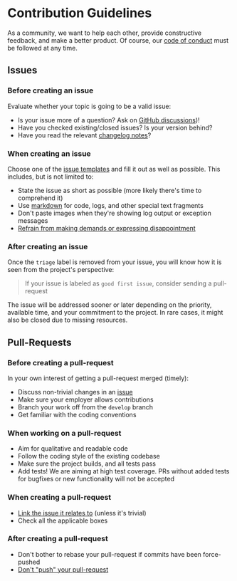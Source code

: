 # Contribution Guidelines

As a community, we want to help each other, provide constructive feedback, and make a better product. Of course, our [code of conduct](CODE_OF_CONDUCT.md) must be followed at any time.

## Issues

### Before creating an issue

Evaluate whether your topic is going to be a valid issue:

- Is your issue more of a question? Ask on [GitHub discussions](https://github.com/FluentContracts/FluentContracts/discussions))!
- Have you checked existing/closed issues? Is your version behind?
- Have you read the relevant [changelog notes](https://github.com/FluentContracts/FluentContracts/blob/develop/CHANGELOG.md)?

### When creating an issue

Choose one of the [issue templates](https://github.com/FluentContracts/FluentContracts/issues/new/choose) and fill it out as well as possible. This includes, but is not limited to:

- State the issue as short as possible (more likely there's time to comprehend it)
- Use [markdown](https://docs.github.com/en/get-started/writing-on-github) for code, logs, and other special text fragments
- Don't paste images when they're showing log output or exception messages
- [Refrain from making demands or expressing disappointment](https://mikemcquaid.com/2018/03/19/open-source-maintainers-owe-you-nothing) 

### After creating an issue

Once the `triage` label is removed from your issue, you will know how it is seen from the project's perspective:

>If your issue is labeled as `good first issue`, consider sending a pull-request

The issue will be addressed sooner or later depending on the priority, available time, and your commitment to the project. In rare cases, it might also be closed due to missing resources.

## Pull-Requests

### Before creating a pull-request

In your own interest of getting a pull-request merged (timely):

- Discuss non-trivial changes in an [issue](https://github.com/FluentContracts/FluentContracts/issues/new/choose)
- Make sure your employer allows contributions
- Branch your work off from the `develop` branch
- Get familiar with the coding conventions

### When working on a pull-request

- Aim for qualitative and readable code
- Follow the coding style of the existing codebase
- Make sure the project builds, and all tests pass
- Add tests! We are aiming at high test coverage. PRs without added tests for bugfixes or new functionality will not be accepted

### When creating a pull-request

- [Link the issue it relates to](https://docs.github.com/en/issues/tracking-your-work-with-issues/linking-a-pull-request-to-an-issue) (unless it's trivial)
- Check all the applicable boxes

### After creating a pull-request

- Don't bother to rebase your pull-request if commits have been force-pushed
- [Don't "push" your pull-request](https://www.igvita.com/2011/12/19/dont-push-your-pull-requests/)